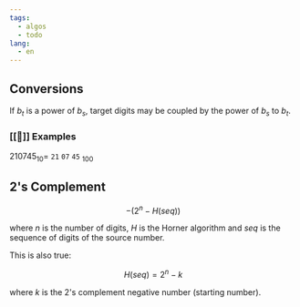 ```yaml
---
tags:
  - algos
  - todo
lang:
  - en
---
```


## Conversions

If $b_{t}$ is a power of $b_{s}$, target digits may be coupled by the power of $b_s$ to $b_t$.

### [[🔎]] Examples

$210745_{10} =$ `21` `07` `45` $_{100}$

## 2's Complement

$$-(2^n - H(seq))$$

where $n$ is the number of digits, $H$ is the Horner algorithm and $seq$ is the sequence of digits of the source number.

This is also true:

$$H(seq) = 2^n - k$$

where $k$ is the 2's complement negative number (starting number).
